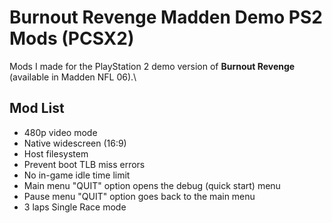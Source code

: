 # Burnout Revenge Madden Demo PS2 Mods (PCSX2)

Mods I made for the PlayStation 2 demo version of **Burnout Revenge** (available in Madden NFL 06).\

## Mod List
- 480p video mode
- Native widescreen (16:9)
- Host filesystem
- Prevent boot TLB miss errors
- No in-game idle time limit
- Main menu "QUIT" option opens the debug (quick start) menu
- Pause menu "QUIT" option goes back to the main menu
- 3 laps Single Race mode
